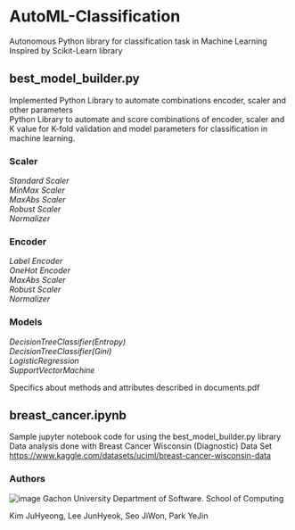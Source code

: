 # AutoML-Classification 
Autonomous Python library for classification task in Machine Learning   
Inspired by Scikit-Learn library

## best_model_builder.py

Implemented Python Library to automate combinations encoder, scaler and other parameters   
Python Library to automate and score combinations of encoder, scaler and K value for K-fold validation and model parameters for classification in machine learning.

### Scaler    
*Standard Scaler*  
*MinMax Scaler*   
*MaxAbs Scaler*   
*Robust Scaler*   
*Normalizer*   

### Encoder    
*Label Encoder*  
*OneHot Encoder*   
*MaxAbs Scaler*   
*Robust Scaler*   
*Normalizer*   

### Models    
*DecisionTreeClassifier(Entropy)*  
*DecisionTreeClassifier(Gini)*   
*LogisticRegression*   
*SupportVectorMachine*   

Specifics about methods and attributes described in documents.pdf

## breast_cancer.ipynb

Sample jupyter notebook code for using the best_model_builder.py library   
Data analysis done with Breast Cancer Wisconsin (Diagnostic) Data Set   
https://www.kaggle.com/datasets/uciml/breast-cancer-wisconsin-data

### Authors

![image](https://user-images.githubusercontent.com/90828283/195798458-41ffa1d5-2c22-4cd5-81fb-5e9120a76391.png) Gachon University 
Department of Software. School of Computing

Kim JuHyeong, Lee JunHyeok, Seo JiWon, Park YeJin

